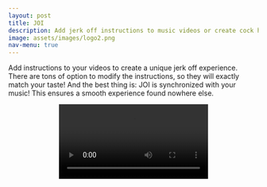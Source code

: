 ```yaml
---
layout: post
title: JOI
description: Add jerk off instructions to music videos or create cock hero style videos
image: assets/images/logo2.png
nav-menu: true
---
```


Add instructions to your videos to create a unique jerk off experience. There are tons of option to modify the instructions, so they will exactly match your taste! And the best thing is: JOI is synchronized with your music! This ensures a smooth experience found nowhere else. 

<style>
    .video-container {
      width: 100%;
      display: flex;
      justify-content: center;
      align-items: center;
      overflow: hidden;
    }

    video {
      height: auto;
      max-height: 50vh;
      max-width: 100%;
      display: block;
    }
  </style>

  <div class="video-container">
    <video controls loop>
      <source src="assets/videos/joi.mp4" type="video/mp4">
      Your browser does not support the video tag.
    </video>
  </div>

